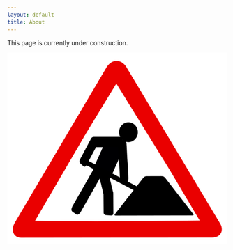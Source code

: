 ```yaml
---
layout: default
title: About
---
```


This page is currently under construction.

![pic](/images/todo.png)
